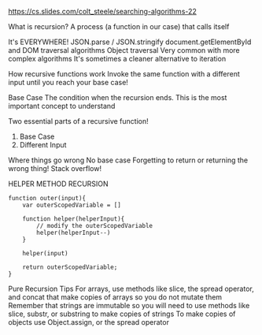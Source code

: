 https://cs.slides.com/colt_steele/searching-algorithms-22

What is recursion?
A process (a function in our case) that calls itself

It's EVERYWHERE!
JSON.parse / JSON.stringify
document.getElementById and DOM traversal algorithms
Object traversal
Very common with more complex algorithms
It's sometimes a cleaner alternative to iteration

How recursive functions work
Invoke the same function with a different input until you reach your base case!

Base Case
The condition when the recursion ends.
This is the most important concept to understand 

Two essential parts of a recursive function!
1. Base Case
2. Different Input

Where things go wrong
No base case
Forgetting to return or returning the wrong thing!
Stack overflow! 

HELPER METHOD RECURSION

    function outer(input){
        var outerScopedVariable = []

        function helper(helperInput){
            // modify the outerScopedVariable
            helper(helperInput--)
        }
        
        helper(input)

        return outerScopedVariable;
    }


Pure Recursion Tips
For arrays, use methods like slice, the spread operator, and concat that make copies of arrays so you do not mutate them
Remember that strings are immutable so you will need to use methods like slice, substr, or substring to make copies of strings
To make copies of objects use Object.assign, or the spread operator
